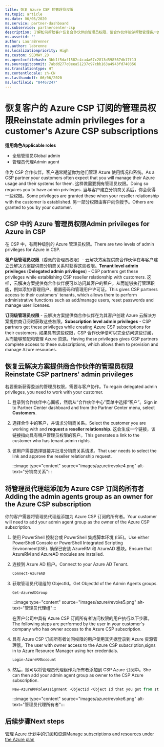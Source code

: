 ```yaml
---
title: 恢复 Azure CSP 的管理员权限
ms.topic: article
ms.date: 06/05/2020
ms.service: partner-dashboard
ms.subservice: partnercenter-csp
description: 了解如何帮助客户恢复合作伙伴的管理员权限，使合作伙伴能够帮助管理客户的 Azure CSP 订阅。
ms.assetid: ''
author: LauraBrenner
ms.author: labrenne
ms.localizationpriority: High
ms.custom: SEOMAY.20
ms.openlocfilehash: 3bb1f5daf1582c4ca4a67c2813d598567db17f13
ms.sourcegitcommit: 7abdd277c0eea51237c97cbb163a4943fd740356
ms.translationtype: HT
ms.contentlocale: zh-CN
ms.lasthandoff: 06/06/2020
ms.locfileid: "84467247"
---
```

# <a name="reinstate-admin-privileges-for-a-customers-azure-csp-subscriptions"></a><span data-ttu-id="408c8-103">恢复客户的 Azure CSP 订阅的管理员权限</span><span class="sxs-lookup"><span data-stu-id="408c8-103">Reinstate admin privileges for a customer's Azure CSP subscriptions</span></span>  

<span data-ttu-id="408c8-104">**适用角色**</span><span class="sxs-lookup"><span data-stu-id="408c8-104">**Applicable roles**</span></span>

- <span data-ttu-id="408c8-105">全局管理员</span><span class="sxs-lookup"><span data-stu-id="408c8-105">Global admin</span></span>
- <span data-ttu-id="408c8-106">管理员代理</span><span class="sxs-lookup"><span data-stu-id="408c8-106">Admin agent</span></span>

<span data-ttu-id="408c8-107">作为 CSP 合作伙伴，客户通常期望你为他们管理 Azure 使用情况和系统。</span><span class="sxs-lookup"><span data-stu-id="408c8-107">As a CSP partner your customers often expect that you will manage their Azure usage and their systems for them.</span></span> <span data-ttu-id="408c8-108">这样做需要拥有管理员权限。</span><span class="sxs-lookup"><span data-stu-id="408c8-108">Doing so requires you to have admin privileges.</span></span> <span data-ttu-id="408c8-109">当与客户建立分销商关系后，你会获得一些权限。</span><span class="sxs-lookup"><span data-stu-id="408c8-109">Some privileges are granted these when your reseller relationship with the customer is established.</span></span> <span data-ttu-id="408c8-110">另一部分权限由客户向你授予。</span><span class="sxs-lookup"><span data-stu-id="408c8-110">Others are granted to you by your customer.</span></span>

## <a name="admin-privileges-for-azure-in-csp"></a><span data-ttu-id="408c8-111">CSP 中的 Azure 管理员权限</span><span class="sxs-lookup"><span data-stu-id="408c8-111">Admin privileges for Azure in CSP</span></span>

<span data-ttu-id="408c8-112">在 CSP 中，有两种级别的 Azure 管理员权限。</span><span class="sxs-lookup"><span data-stu-id="408c8-112">There are two levels of admin privileges for Azure in CSP.</span></span>

<span data-ttu-id="408c8-113">**租户级管理员权限**（委派的管理员权限）- 云解决方案提供商合作伙伴在与客户建立云解决方案提供商分销商关系时获得这些权限。</span><span class="sxs-lookup"><span data-stu-id="408c8-113">**Tenant level admin privileges** (**Delegated admin privileges**) -  CSP partners get these privileges while establishing CSP reseller relationship with customers.</span></span> <span data-ttu-id="408c8-114">这样，云解决方案提供商合作伙伴便可以访问其客户的租户，从而能够执行管理职能，例如添加/管理用户、重置密码和管理用户许可证。</span><span class="sxs-lookup"><span data-stu-id="408c8-114">This gives CSP partners access to their customers' tenants, which allows them to perform administrative functions such as add/manage users, reset passwords and manage user licenses.</span></span>

<span data-ttu-id="408c8-115">**订阅级管理员权限** - 云解决方案提供商合作伙伴在为其客户创建 Azure 云解决方案提供商订阅时获取这些权限。</span><span class="sxs-lookup"><span data-stu-id="408c8-115">**Subscription level admin privileges** - CSP partners get these privileges while creating Azure CSP subscriptions for their customers.</span></span> <span data-ttu-id="408c8-116">如果具有这些权限，CSP 合作伙伴便可以完全访问这些订阅，从而能够预配和管理 Azure 资源。</span><span class="sxs-lookup"><span data-stu-id="408c8-116">Having these privileges gives CSP partners complete access to these subscriptions, which allows them to provision and manage Azure resources.</span></span>

## <a name="reinstate-csp-partners-admin-privileges"></a><span data-ttu-id="408c8-117">恢复云解决方案提供商合作伙伴的管理员权限</span><span class="sxs-lookup"><span data-stu-id="408c8-117">Reinstate CSP partners' admin privileges</span></span>

<span data-ttu-id="408c8-118">若要重新获得委派的管理员权限，需要与客户协作。</span><span class="sxs-lookup"><span data-stu-id="408c8-118">To regain delegated admin privileges, you need to work with your customer.</span></span>

1. <span data-ttu-id="408c8-119">登录到合作伙伴中心面板，然后从“合作伙伴中心”菜单中选择“客户”。</span><span class="sxs-lookup"><span data-stu-id="408c8-119">Sign in to Partner Center dashboard and from the Partner Center menu, select **Customers**.</span></span>

2. <span data-ttu-id="408c8-120">选择合作中的客户，并请求分销商关系。</span><span class="sxs-lookup"><span data-stu-id="408c8-120">Select the customer you are working with and **request a reseller relationship.**</span></span> <span data-ttu-id="408c8-121">这会生成一个链接，该链接指向具有租户管理员权限的客户。</span><span class="sxs-lookup"><span data-stu-id="408c8-121">This generates a link to the customer who has tenant admin rights.</span></span>

3. <span data-ttu-id="408c8-122">该用户需要选择链接并批准分销商关系请求。</span><span class="sxs-lookup"><span data-stu-id="408c8-122">That user needs to select the link and approve the reseller relationship request.</span></span>

   :::image type="content" source="images/azure/revoke4.png" alt-text="分销商关系":::

## <a name="adding-the-admin-agents-group-as-an-owner-for-the-azure-csp-subscription"></a><span data-ttu-id="408c8-124">将管理员代理组添加为 Azure CSP 订阅的所有者</span><span class="sxs-lookup"><span data-stu-id="408c8-124">Adding the admin agents group as an owner for the Azure CSP subscription</span></span>

<span data-ttu-id="408c8-125">你的客户需要将管理员代理组添加为 Azure CSP 订阅的所有者。</span><span class="sxs-lookup"><span data-stu-id="408c8-125">Your customer will need to add your admin agent group as the owner of the Azure CSP subscription.</span></span>

1. <span data-ttu-id="408c8-126">使用 PowerShell 控制台或 PowerShell 集成脚本环境 (ISE)。</span><span class="sxs-lookup"><span data-stu-id="408c8-126">Use either PowerShell Console or PowerShell Integrated Scripting Environment(ISE).</span></span> <span data-ttu-id="408c8-127">确保已安装 AzureRM 和 AzureAD 模块。</span><span class="sxs-lookup"><span data-stu-id="408c8-127">Ensure that AzureRM and AzureAD modules are installed.</span></span>

2. <span data-ttu-id="408c8-128">连接到 Azure AD 租户。</span><span class="sxs-lookup"><span data-stu-id="408c8-128">Connect to your Azure AD Tenant.</span></span>

   ```powershell
   Connect-AzureAD
   ```

3. <span data-ttu-id="408c8-129">获取管理员代理组的 ObjectId。</span><span class="sxs-lookup"><span data-stu-id="408c8-129">Get ObjectId of the Admin Agents groups.</span></span>

   ```powershell
   Get-AzureADGroup
   ```

   :::image type="content" source="images/azure/revoke5.png" alt-text="管理员代理组":::

   <span data-ttu-id="408c8-131">在客户公司中具有 Azure CSP 订阅所有者访问权限的用户执行以下步骤。</span><span class="sxs-lookup"><span data-stu-id="408c8-131">The following steps are performed by the user in your customer's company who has owner access to the Azure CSP subscription.</span></span>

4. <span data-ttu-id="408c8-132">具有 Azure CSP 订阅所有者访问权限的用户使用其凭据登录到 Azure 资源管理器。</span><span class="sxs-lookup"><span data-stu-id="408c8-132">The user with owner access to the Azure CSP subscription,signs in to Azure Resource Manager using her credentials.</span></span>

   ```powershell
   Login-AzureRMAccount
   ```

5. <span data-ttu-id="408c8-133">然后，她可以将管理员代理组作为所有者添加到 CSP Azure 订阅中。</span><span class="sxs-lookup"><span data-stu-id="408c8-133">She can then add your admin agent group as owner to the CSP Azure subscription.</span></span>

    ```powershell
    New-AzureRMRoleAssignment -ObjectId <Object Id that you got from step 3> -RoleDefinitionName Owner -Scope "/subscriptions/<SubscriptionId of CSP subscription>"
    ```

   :::image type="content" source="images/azure/revoke6.png" alt-text="管理员代理所有者":::

## <a name="next-steps"></a><span data-ttu-id="408c8-135">后续步骤</span><span class="sxs-lookup"><span data-stu-id="408c8-135">Next steps</span></span>

[<span data-ttu-id="408c8-136">管理 Azure 计划中的订阅和资源</span><span class="sxs-lookup"><span data-stu-id="408c8-136">Manage subscriptions and resources under the Azure plan</span></span>](azure-plan-manage.md)
